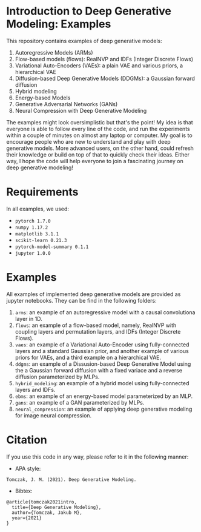 # Introduction to Deep Generative Modeling: Examples

This repository contains examples of deep generative models:
1. Autoregressive Models (ARMs)
2. Flow-based models (flows): RealNVP and IDFs (Integer Discrete Flows)
3. Variational Auto-Encoders (VAEs): a plain VAE and various priors, a hierarchical VAE
4. Diffusion-based Deep Generative Models (DDGMs): a Gaussian forward diffusion
5. Hybrid modeling
6. Energy-based Models
7. Generative Adversarial Networks (GANs)
8. Neural Compression with Deep Generative Modeling

The examples might look oversimplistic but that's the point! My idea is that everyone is able to follow every line of the code, and run the experiments within a couple of minutes on almost any laptop or computer. My goal is to encourage people who are new to understand and play with deep generative models. More advanced users, on the other hand, could refresh their knowledge or build on top of that to quickly check their ideas. Either way, I hope the code will help everyone to join a fascinating journey on deep generative modeling!

# Requirements
In all examples, we used:
- `pytorch 1.7.0`
- `numpy 1.17.2`
- `matplotlib 3.1.1`
- `scikit-learn 0.21.3`
- `pytorch-model-summary 0.1.1`
- `jupyter 1.0.0`


# Examples
All examples of implemented deep generative models are provided as jupyter notebooks. They can be find in the following folders:
1. `arms`: an example of an autoregressive model with a causal convolutiona layer in 1D.
2. `flows`: an example of a flow-based model, namely, RealNVP with coupling layers and permutation layers, and IDFs (Integer Discrete Flows).
3. `vaes`: an example of a Variational Auto-Encoder using fully-connected layers and a standard Gaussian prior, and another example of various priors for VAEs, and a third example on a hierarchical VAE.
4. `ddgms`: an example of a Dissusion-based Deep Generative Model using the a Gaussian forward diffusion with a fixed variace and a reverse diffusion parameterized by MLPs.
5. `hybrid_modeling`: an example of a hybrid model using fully-connected layers and IDFs.
6. `ebms`: an example of an energy-based model parameterized by an MLP.
7. `gans`: an example of a GAN parameterized by MLPs.
8. `neural_compression`: an example of applying deep generative modeling for image neural compression.


# Citation
If you use this code in any way, please refer to it in the following manner:
- APA style:
```
Tomczak, J. M. (2021). Deep Generative Modeling.
```
- Bibtex:
```
@article{tomczak2021intro,
  title={Deep Generative Modeling},
  author={Tomczak, Jakub M},
  year={2021}
}
```
